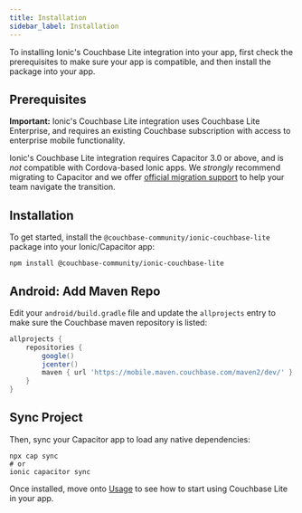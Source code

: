 ```yaml
---
title: Installation
sidebar_label: Installation
---
```


To installing Ionic's Couchbase Lite integration into your app, first check the prerequisites to make sure your app is compatible, and then install the package into your app.

## Prerequisites

**Important:** Ionic's Couchbase Lite integration uses Couchbase Lite Enterprise, and requires an existing Couchbase subscription with access to enterprise mobile functionality.

Ionic's Couchbase Lite integration requires Capacitor 3.0 or above, and is _not_ compatible with Cordova-based Ionic apps. We _strongly_ recommend migrating to Capacitor and we offer [official migration support](https://ionic.io/advisory) to help your team navigate the transition.

## Installation

To get started, install the `@couchbase-community/ionic-couchbase-lite` package into your Ionic/Capacitor app:

```shell
npm install @couchbase-community/ionic-couchbase-lite
```

## Android: Add Maven Repo

Edit your `android/build.gradle` file and update the `allprojects` entry to make sure the Couchbase maven repository is listed:

```groovy
allprojects {
    repositories {
        google()
        jcenter()
        maven { url 'https://mobile.maven.couchbase.com/maven2/dev/' }
    }
}
```

## Sync Project

Then, sync your Capacitor app to load any native dependencies:

```shell
npx cap sync
# or
ionic capacitor sync
```

Once installed, move onto [Usage](./usage) to see how to start using Couchbase Lite in your app.
